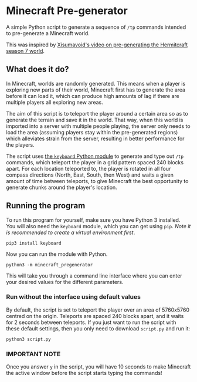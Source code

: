 # Minecraft Pre-generator
A simple Python script to generate a sequence of `/tp` commands intended to pre-generate a Minecraft world.

This was inspired by [Xisumavoid's video on pre-generating the Hermitcraft season 7 world](https://www.youtube.com/watch?v=eA35S2GW-jI).

## What does it do?

In Minecraft, worlds are randomly generated. This means when a player is 
exploring new parts of their world, Minecraft first has to generate the area 
before it can load it, which can produce high amounts of lag if there are 
multiple players all exploring new areas.

The aim of this script is to teleport the player around a certain area so as 
to generate the terrain and save it in the world. That way, when this world is 
imported into a server with multiple people playing, the server only needs to 
load the area (assuming players stay within the pre-generated regions) which 
alleviates strain from the server, resulting in better performance for the 
players.

The script uses [the `keyboard` Python module](https://github.com/boppreh/keyboard) 
to generate and type out `/tp` commands, which teleport the player in a grid 
pattern spaced 240 blocks apart. For each location teleported to, the player 
is rotated in all four compass directions (North, East, South, then West) and 
waits a given amount of time between teleports, to give Minecraft the best 
opportunity to generate chunks around the player's location. 

## Running the program

To run this program for yourself, make sure you have Python 3 installed. You 
will also need the `keyboard` module, which you can get using `pip`. *Note it
is recommended to create a virtual environment first*.

    pip3 install keyboard

Now you can run the module with Python.

    python3 -m minecraft_pregenerator

This will take you through a command line interface where you can enter your
desired values for the different parameters.

### Run without the interface using default values

By default, the script is set to teleport the player over an area of 5760x5760 
centred on the origin. Teleports are spaced 240 blocks apart, and it waits for 
2 seconds between teleports. If you just want to run the script with these 
default settings, then you only need to download `script.py` and run it:

    python3 script.py

### IMPORTANT NOTE

Once you answer `y` in the script, you will have 10 seconds to make Minecraft 
the active window before the script starts typing the commands!

